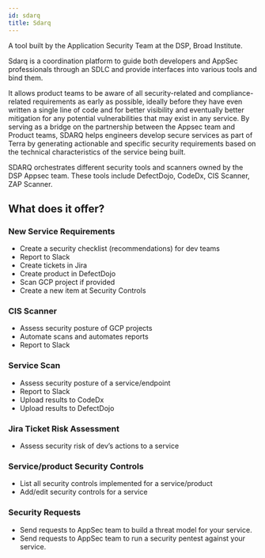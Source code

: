 ```yaml
---
id: sdarq
title: Sdarq
---
```


A tool built by the Application Security Team at the DSP, Broad Institute.

Sdarq is a coordination platform to guide both developers and AppSec professionals through an SDLC and provide interfaces into various tools and bind them.

It allows product teams to be aware of all security-related and compliance-related requirements as early as possible, ideally before they have even written a single line of code and for better visibility and eventually better mitigation for any potential vulnerabilities that may exist in any service. By serving as a bridge on the partnership between the Appsec team and Product teams, SDARQ helps engineers develop secure services as part of Terra by generating actionable and specific security requirements based on the technical characteristics of the service being built.

SDARQ orchestrates different security tools and scanners owned by the DSP Appsec team. These tools include DefectDojo, CodeDx, CIS Scanner, ZAP Scanner.


## What does it offer?

### New Service Requirements

- Create a security checklist (recommendations) for dev teams
- Report to Slack
- Create tickets in Jira
- Create product in DefectDojo
- Scan GCP project if provided
- Create a new item at Security Controls

### CIS Scanner

- Assess security posture of GCP projects
- Automate scans and automates reports
- Report to Slack

### Service Scan

- Assess security posture of a service/endpoint
- Report to Slack
- Upload results to CodeDx
- Upload results to DefectDojo

### Jira Ticket Risk Assessment

- Assess security risk of dev’s actions to a service

### Service/product Security Controls

- List all security controls implemented for a service/product
- Add/edit security controls for a service

### Security Requests

- Send requests to AppSec team to build a threat model for your service.
- Send requests to AppSec team to run a security pentest against your service.
